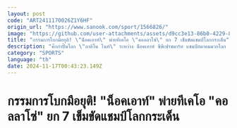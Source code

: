 ```yaml
---
layout: post
code: "ART2411170026Z1Y6HF"
origin_url: "https://www.sanook.com/sport/1566826/"
image: "https://github.com/user-attachments/assets/d9cc3e13-86b0-4229-8d51-e7225aac8ca7"
title: "กรรมการโบกมือยุติ! \"น็อคเอาท์\" พ่ายทีเคโอ \"คอลลาโซ่\" ยก 7 เข็มขัดแชมป์โลกกระเด็น"
description: "ศึกกำปั้นโลก \"ลาติโน ไนท์\" ระหว่าง น็อคเอาท์ ซีพีเฟรชมาร์ท แชมป์สมาคมมวยโลก (WBA) ชาวไทย กับ ออสการ์ คอลลาโซ่ แชมป์องค์กรมวยโลก (WBO) จากเปอร์โตริโก ที่กรุงริยาด ประเทศซาอุดีอาระเบีย เมื่อช่วงเช้าวันอาทิตย์ที่ 17 พฤศจิกายน ที่ผ่านมา"
category: "SPORTS"
language: "th"
date: 2024-11-17T00:43:23.149Z
---
```


# กรรมการโบกมือยุติ! "น็อคเอาท์" พ่ายทีเคโอ "คอลลาโซ่" ยก 7 เข็มขัดแชมป์โลกกระเด็น